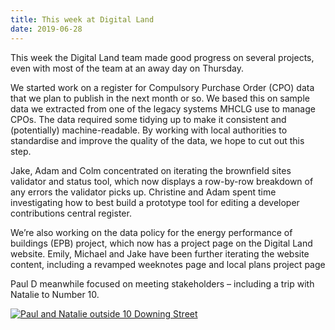 ```yaml
---
title: This week at Digital Land
date: 2019-06-28
---
```


This week the Digital Land team made good progress on several projects, even with most of the team at an away day on Thursday.

We started work on a register for Compulsory Purchase Order (CPO) data that we plan to publish in the next month or so. We based this on sample data we extracted from one of the legacy systems MHCLG use to manage CPOs. The data required some tidying up to make it consistent and (potentially) machine-readable. By working with local authorities to standardise and improve the quality of the data, we hope to cut out this step.

Jake, Adam and Colm concentrated on iterating the brownfield sites validator and status tool, which now displays a row-by-row breakdown of any errors the validator picks up. Christine and Adam spent time investigating how to best build a prototype tool for editing a developer contributions central register.

We’re also working on the data policy for the energy performance of buildings (EPB) project, which now has a project page on the Digital Land website. Emily, Michael and Jake have been further iterating the website content, including a revamped weeknotes page and local plans project page

Paul D meanwhile focused on meeting stakeholders – including a trip with Natalie to Number 10. 

<a href="https://www.flickr.com/photos/182343195@N08/48204919047/in/dateposted-public/" title="Paul and Natalie outside 10 Downing Street"><img src="https://live.staticflickr.com/65535/48204919047_3157fbde7e_c.jpg" alt="Paul and Natalie outside 10 Downing Street"></a>
